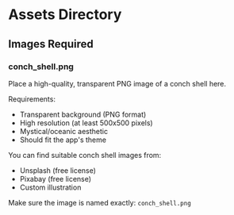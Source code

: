 # Assets Directory

## Images Required

### conch_shell.png

Place a high-quality, transparent PNG image of a conch shell here.

Requirements:

- Transparent background (PNG format)
- High resolution (at least 500x500 pixels)
- Mystical/oceanic aesthetic
- Should fit the app's theme

You can find suitable conch shell images from:

- Unsplash (free license)
- Pixabay (free license)
- Custom illustration

Make sure the image is named exactly: `conch_shell.png`
